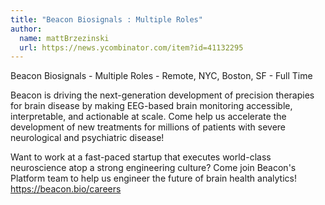 ```yaml
---
title: "Beacon Biosignals : Multiple Roles"
author:
  name: mattBrzezinski
  url: https://news.ycombinator.com/item?id=41132295
---
```

Beacon Biosignals - Multiple Roles - Remote, NYC, Boston, SF - Full Time

Beacon is driving the next-generation development of precision therapies for brain disease by making EEG-based brain monitoring accessible, interpretable, and actionable at scale. Come help us accelerate the development of new treatments for millions of patients with severe neurological and psychiatric disease!

Want to work at a fast-paced startup that executes world-class neuroscience atop a strong engineering culture? Come join Beacon&#x27;s Platform team to help us engineer the future of brain health analytics! <a href="https:&#x2F;&#x2F;beacon.bio&#x2F;careers" rel="nofollow">https:&#x2F;&#x2F;beacon.bio&#x2F;careers</a>

